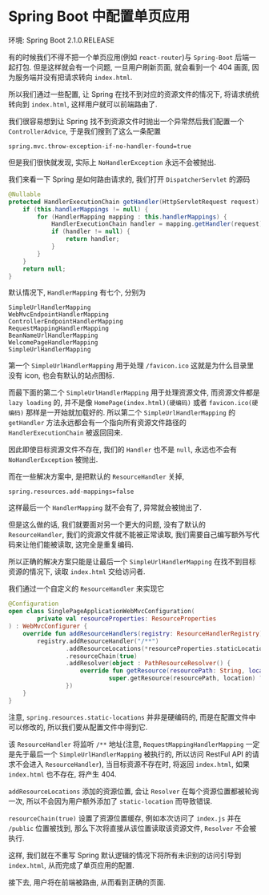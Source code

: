 # Spring Boot 中配置单页应用

环境: Spring Boot 2.1.0.RELEASE

有的时候我们不得不把一个单页应用\(例如 `react-router`\)与 `Spring-Boot` 后端一起打包. 但是这样就会有一个问题, 一旦用户刷新页面, 就会看到一个 404 画面, 因为服务端并没有把请求转向 `index.html`.

所以我们通过一些配置, 让 Spring 在找不到对应的资源文件的情况下, 将请求统统转向到 `index.html`, 这样用户就可以前端路由了.

我们很容易想到让 Spring 找不到资源文件时抛出一个异常然后我们配置一个 `ControllerAdvice`, 于是我们搜到了这么一条配置

```text
spring.mvc.throw-exception-if-no-handler-found=true
```

但是我们很快就发现, 实际上 `NoHandlerException` 永远不会被抛出.

我们来看一下 Spring 是如何路由请求的, 我们打开 `DispatcherServlet` 的源码

```java
@Nullable
protected HandlerExecutionChain getHandler(HttpServletRequest request) throws Exception {
    if (this.handlerMappings != null) {
        for (HandlerMapping mapping : this.handlerMappings) {
            HandlerExecutionChain handler = mapping.getHandler(request);
            if (handler != null) {
                return handler;
            }
        }
    }
    return null;
}
```

默认情况下, `HandlerMapping` 有七个, 分别为

```text
SimpleUrlHandlerMapping
WebMvcEndpointHandlerMapping
ControllerEndpointHandlerMapping
RequestMappingHandlerMapping
BeanNameUrlHandlerMapping
WelcomePageHandlerMapping
SimpleUrlHandlerMapping
```

第一个 `SimpleUrlHandlerMapping` 用于处理 `/favicon.ico` 这就是为什么目录里没有 icon, 也会有默认的站点图标.

而最下面的第二个 `SimpleUrlHandlerMapping` 用于处理资源文件, 而资源文件都是 `lazy loading` 的, 并不是像 `HomePage(index.html)(硬编码)` 或者 `favicon.ico(硬编码)` 那样是一开始就加载好的. 所以第二个 `SimpleUrlHandlerMapping` 的 `getHandler` 方法永远都会有一个指向所有资源文件路径的 `HandlerExecutionChain` 被返回回来.

因此即使目标资源文件不存在, 我们的 `Handler` 也不是 `null`, 永远也不会有 `NoHandlerException` 被抛出.

而在一些解决方案中, 是把默认的 `ResourceHandler` 关掉,

```text
spring.resources.add-mappings=false
```

这样最后一个 `HandlerMapping` 就不会有了, 异常就会被抛出了.

但是这么做的话, 我们就要面对另一个更大的问题, 没有了默认的 `ResourceHandler`, 我们的资源文件就不能被正常读取, 我们需要自己编写额外写代码来让他们能被读取, 这完全是重复编码.

所以正确的解决方案只能是让最后一个 `SimpleUrlHandlerMapping` 在找不到目标资源的情况下, 读取 `index.html` 交给访问者.

我们通过一个自定义的 `ResourceHandler` 来实现它

```kotlin
@Configuration
open class SinglePageApplicationWebMvcConfiguration(
        private val resourceProperties: ResourceProperties
) : WebMvcConfigurer {
    override fun addResourceHandlers(registry: ResourceHandlerRegistry) {
        registry.addResourceHandler("/**")
                .addResourceLocations(*resourceProperties.staticLocations)
                .resourceChain(true)
                .addResolver(object : PathResourceResolver() {
                    override fun getResource(resourcePath: String, location: Resource): Resource? =
                            super.getResource(resourcePath, location) ?: super.getResource("index.html", location)
                })
    }
}
```

注意, `spring.resources.static-locations` 并非是硬编码的, 而是在配置文件中可以修改的, 所以我们要从配置文件中得到它.

该 `ResourceHandler` 将监听 `/**` 地址\(注意, `RequestMappingHandlerMapping` 一定是先于最后一个 `SimpleUrlHandlerMapping` 被执行的, 所以访问 RestFul API 的请求不会进入 `ResourceHandler`\), 当目标资源不存在时, 将返回 `index.html`, 如果 `index.html` 也不存在, 将产生 404.

`addResourceLocations` 添加的资源位置, 会让 `Resolver` 在每个资源位置都被轮询一次, 所以不会因为用户额外添加了 `static-location` 而导致错误.

`resourceChain(true)` 设置了资源位置缓存, 例如本次访问了 `index.js` 并在 `/public` 位置被找到, 那么下次将直接从该位置读取该资源文件, `Resolver` 不会被执行.

这样, 我们就在不重写 Spring 默认逻辑的情况下将所有未识别的访问引导到 `index.html`, 从而完成了单页应用的配置.

接下去, 用户将在前端被路由, 从而看到正确的页面.

